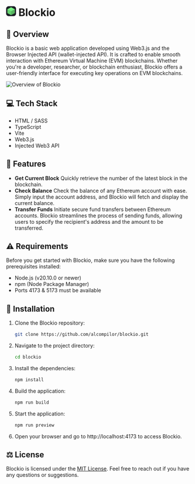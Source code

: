 # <img src = "public/favicon.png" width = 27px> Blockio

## 👋 Overview
Blockio is a basic web application developed using Web3.js and the Browser Injected API (wallet-injected API). It is crafted to enable smooth interaction with Ethereum Virtual Machine (EVM) blockchains. Whether you're a developer, researcher, or blockchain enthusiast, Blockio offers a user-friendly interface for executing key operations on EVM blockchains.

<img src="https://i.imgur.com/IvNO9av.png" alt="Overview of Blockio" width="620px">

## 💻 Tech Stack
- HTML / SASS
- TypeScript
- Vite
- Web3.js
- Injected Web3 API

## 🌟 Features
- **Get Current Block**
Quickly retrieve the number of the latest block in the blockchain.
- **Check Balance**
Check the balance of any Ethereum account with ease. Simply input the account address, and Blockio will fetch and display the current balance.
- **Transfer Funds**
Initiate secure fund transfers between Ethereum accounts. Blockio streamlines the process of sending funds, allowing users to specify the recipient's address and the amount to be transferred.

## ⚠️ Requirements
Before you get started with Blockio, make sure you have the following prerequisites installed:

- Node.js (v20.10.0 or newer)
- npm (Node Package Manager)
- Ports 4173 & 5173 must be available

## 🚀 Installation
1. Clone the Blockio repository:
   ```bash
   git clone https://github.com/alcompilor/blockio.git
    ```
2. Navigate to the project directory:
   ```bash
   cd blockio
    ```
3. Install the dependencies:
   ```bash
   npm install
    ```
4. Build the application:
   ```bash
   npm run build
    ```
5. Start the application:
   ```bash
   npm run preview
    ```
6. Open your browser and go to http://localhost:4173 to access Blockio.

## ⚖️ License
Blockio is licensed under the [MIT License](LICENSE). Feel free to reach out if you have any questions or suggestions.
